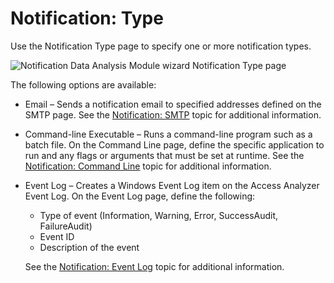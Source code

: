 # Notification: Type

Use the Notification Type page to specify one or more notification types.

![Notification Data Analysis Module wizard Notification Type page](/img/product_docs/accessanalyzer/12.0/admin/analysis/notification/type.webp)

The following options are available:

- Email – Sends a notification email to specified addresses defined on the SMTP page. See the
  [Notification: SMTP](/docs/accessanalyzer/12.0/admin/analysis/notification/smtp.md) topic for additional information.
- Command-line Executable – Runs a command-line program such as a batch file. On the Command Line
  page, define the specific application to run and any flags or arguments that must be set at
  runtime. See the [Notification: Command Line](/docs/accessanalyzer/12.0/admin/analysis/notification/commandline.md) topic for additional information.
- Event Log – Creates a Windows Event Log item on the Access Analyzer Event Log. On the Event Log
  page, define the following:

    - Type of event (Information, Warning, Error, SuccessAudit, FailureAudit)
    - Event ID
    - Description of the event

    See the [Notification: Event Log](/docs/accessanalyzer/12.0/admin/analysis/notification/eventlog.md) topic for additional information.

